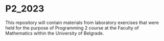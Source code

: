 # P2_2023
This repository will contain materials from laboratory exercises that were held for the purpose of Programming 2 course at the Faculty of Mathematics within the University of Belgrade.
